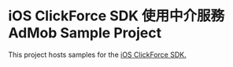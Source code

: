 # iOS ClickForce SDK 使用中介服務AdMob Sample Project
This project hosts samples for the [iOS ClickForce SDK.](http://cdn.doublemax.net/sdk/iOS-AdMob.html)
